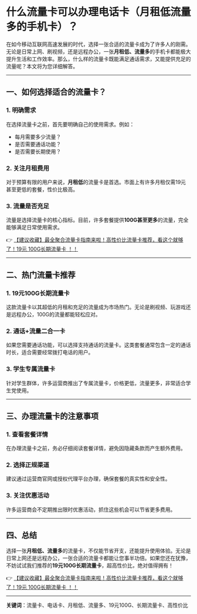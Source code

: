 # 什么流量卡可以办理电话卡（月租低流量多的手机卡）？

在如今移动互联网高速发展的时代，选择一张合适的流量卡成为了许多人的刚需。无论是日常上网、刷视频，还是远程办公，一张**月租低、流量多**的手机卡都能极大提升生活和工作效率。那么，什么样的流量卡既能满足通话需求，又能提供充足的流量呢？本文将为您详细解答。

---

## 一、如何选择适合的流量卡？

### 1. **明确需求**  
在选择流量卡之前，首先要明确自己的使用需求。例如：  
- 每月需要多少流量？  
- 是否需要通话功能？  
- 是否需要长期使用？  

### 2. **关注月租费用**  
对于预算有限的用户来说，**月租低**的流量卡是首选。市面上有许多月租仅需19元甚至更低的套餐，性价比极高。

### 3. **流量是否充足**  
流量是选择流量卡的核心指标。目前，许多套餐提供**100G甚至更多**的流量，完全能够满足日常使用需求。

👉 [【建议收藏】最全聚合流量卡指南来啦！高性价比流量卡推荐，看这个就够了！19元 100G长期流量卡 ！！](https://bit.ly/Liuliangka)

---

## 二、热门流量卡推荐

### 1. **19元100G长期流量卡**  
这款流量卡以其超低的月租和充足的流量成为市场热门。无论是刷视频、玩游戏还是远程办公，100G的流量都能轻松应对。

### 2. **通话+流量二合一卡**  
如果您需要通话功能，可以选择支持通话的流量卡。这类套餐通常包含一定的通话时长，适合需要经常拨打电话的用户。

### 3. **学生专属流量卡**  
针对学生群体，许多运营商推出了专属流量卡，价格更低，流量更多，非常适合学生党使用。

---

## 三、办理流量卡的注意事项

### 1. **查看套餐详情**  
在办理流量卡之前，务必仔细阅读套餐详情，避免因隐藏条款而产生额外费用。

### 2. **选择正规渠道**  
建议通过运营商官网或授权代理平台办理，确保套餐的真实性和安全性。

### 3. **关注优惠活动**  
许多运营商会不定期推出限时优惠活动，抓住这些机会可以节省更多费用。

---

## 四、总结

选择一张**月租低、流量多**的流量卡，不仅能节省开支，还能提升使用体验。无论是日常上网还是远程办公，一张合适的流量卡都能让您事半功倍。如果您还在犹豫，不妨试试我们推荐的**19元100G长期流量卡**，超高性价比，绝对值得拥有！

👉 [【建议收藏】最全聚合流量卡指南来啦！高性价比流量卡推荐，看这个就够了！19元 100G长期流量卡 ！！](https://bit.ly/Liuliangka)

---

**关键词**：流量卡、电话卡、月租低、流量多、19元100G、长期流量卡、高性价比
